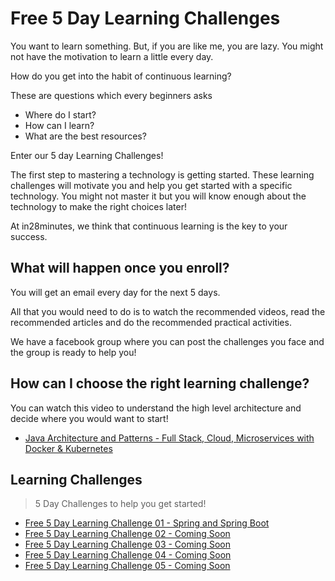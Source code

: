 # Free 5 Day Learning Challenges

You want to learn something. But, if you are like me, you are lazy. You might not have the motivation to learn a little every day. 

How do you get into the habit of continuous learning?

These are questions which every beginners asks
- Where do I start?
- How can I learn?
- What are the best resources?

Enter our 5 day Learning Challenges!

The first step to mastering a technology is getting started. These learning challenges will motivate you and help you get started with a specific technology. You might not master it but you will know enough about the technology to make the right choices later!

At in28minutes, we think that continuous learning is the key to your success. 

## What will happen once you enroll?

You will get an email every day for the next 5 days. 

All that you would need to do is to watch the recommended videos, read the recommended articles and do the recommended practical activities.

We have a facebook group where you can post the challenges you face and the group is ready to help you!

## How can I choose the right learning challenge?

You can watch this video to understand the high level architecture and decide where you would want to start!
- [Java Architecture and Patterns - Full Stack, Cloud, Microservices with Docker & Kubernetes](https://links.in28minutes.com/in28minutes-LP-Overview-Video)


## Learning Challenges

> 5 Day Challenges to help you get started!

 - [Free 5 Day Learning Challenge 01 - Spring and Spring Boot](./01.md)
 - [Free 5 Day Learning Challenge 02 - Coming Soon](./02.md)
 - [Free 5 Day Learning Challenge 03 - Coming Soon](./03.md)
 - [Free 5 Day Learning Challenge 04 - Coming Soon](./04.md)
 - [Free 5 Day Learning Challenge 05 - Coming Soon](./05.md)